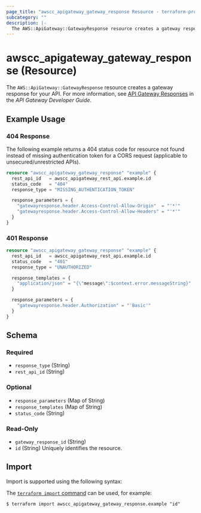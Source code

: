 ```yaml
---
page_title: "awscc_apigateway_gateway_response Resource - terraform-provider-awscc"
subcategory: ""
description: |-
  The AWS::ApiGateway::GatewayResponse resource creates a gateway response for your API. For more information, see API Gateway Responses https://docs.aws.amazon.com/apigateway/latest/developerguide/customize-gateway-responses.html#api-gateway-gatewayResponse-definition in the API Gateway Developer Guide.
---
```


# awscc_apigateway_gateway_response (Resource)

The ``AWS::ApiGateway::GatewayResponse`` resource creates a gateway response for your API. For more information, see [API Gateway Responses](https://docs.aws.amazon.com/apigateway/latest/developerguide/customize-gateway-responses.html#api-gateway-gatewayResponse-definition) in the *API Gateway Developer Guide*.

## Example Usage

### 404 Response
The following example returns a 404 status code for resource not found instead of missing authentication token for a CORS request (applicable to unsecured/unrestricted APIs).

```terraform
resource "awscc_apigateway_gateway_response" "example" {
  rest_api_id   = awscc_apigateway_rest_api.example.id
  status_code   = "404"
  response_type = "MISSING_AUTHENTICATION_TOKEN"

  response_parameters = {
    "gatewayresponse.header.Access-Control-Allow-Origin"  = "'*'"
    "gatewayresponse.header.Access-Control-Allow-Headers" = "'*'"
  }
}
```

### 401 Response

```terraform
resource "awscc_apigateway_gateway_response" "example" {
  rest_api_id   = awscc_apigateway_rest_api.example.id
  status_code   = "401"
  response_type = "UNAUTHORIZED"

  response_templates = {
    "application/json" = "{\"message\":$context.error.messageString}"
  }

  response_parameters = {
    "gatewayresponse.header.Authorization" = "'Basic'"
  }
}
```

<!-- schema generated by tfplugindocs -->
## Schema

### Required

- `response_type` (String)
- `rest_api_id` (String)

### Optional

- `response_parameters` (Map of String)
- `response_templates` (Map of String)
- `status_code` (String)

### Read-Only

- `gateway_response_id` (String)
- `id` (String) Uniquely identifies the resource.

## Import

Import is supported using the following syntax:

The [`terraform import` command](https://developer.hashicorp.com/terraform/cli/commands/import) can be used, for example:

```shell
$ terraform import awscc_apigateway_gateway_response.example "id"
```

